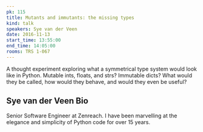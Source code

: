 ```yaml
---
pk: 115
title: Mutants and immutants: the missing types
kind: talk
speakers: Sye van der Veen
date: 2016-11-13
start_time: 13:55:00
end_time: 14:05:00
rooms: TRS 1-067
---
```


A thought experiment exploring what a symmetrical type system would look like in Python.  Mutable ints, floats, and strs?  Immutable dicts?  What would they be called, how would they behave, and would they even be useful?

## Sye van der Veen Bio

Senior Software Engineer at Zenreach.  I have been marvelling at the elegance and simplicity of Python code for over 15 years.